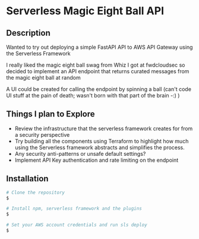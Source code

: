 # Serverless Magic Eight Ball API

## Description

Wanted to try out deploying a simple FastAPI API to AWS API Gateway using the Serverless Framework

I really liked the magic eight ball swag from Whiz I got at fwdcloudsec so decided to implement an API endpoint that returns curated messages from the magic eight ball at random

A UI could be created for calling the endpoint by spinning a ball (can't code UI stuff at the pain of death; wasn't born with that part of the brain -:) )

## Things I plan to Explore

- Review the infrastructure that the serverless framework creates for from a security perspective
- Try building all the components using Terraform to highlight how much using the Serverless framework abstracts and simplifies the process.
- Any security anti-patterns or unsafe default settings?
- Implement API Key authentication and rate limiting on the endpoint

## Installation

```bash
# Clone the repository
$ 

# Install npm, serverless framework and the plugins
$ 

# Set your AWS account credentials and run sls deploy
$
